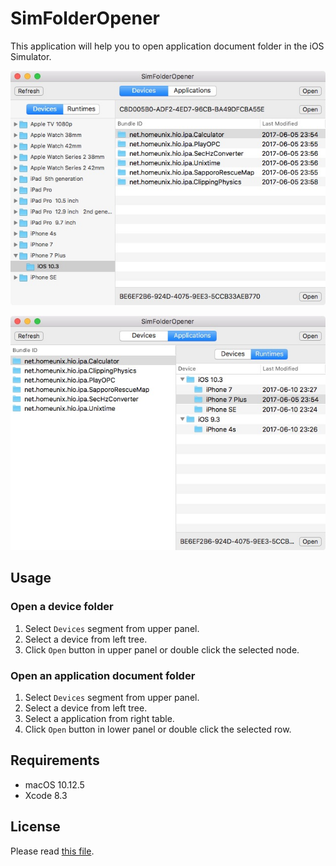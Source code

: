 # SimFolderOpener

This application will help you to open application document folder in the iOS Simulator.

![Screen Shot #1](Screenshots/Devices.jpg)

![Screen Shot #2](Screenshots/Applications.jpg)

## Usage

### Open a device folder

1. Select ``Devices`` segment from upper panel.
2. Select a device from left tree.
3. Click ``Open`` button in upper panel or double click the selected node.

### Open an application document folder

1. Select ``Devices`` segment from upper panel.
2. Select a device from left tree.
3. Select a application from right table.
4. Click ``Open`` button in lower panel or double click the selected row.

## Requirements

* macOS 10.12.5
* Xcode 8.3

## License

Please read [this file](LICENSE).

